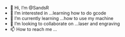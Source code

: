 - 👋 Hi, I’m @SandsR
- 👀 I’m interested in ...learning how to do gcode
- 🌱 I’m currently learning ...how to use my machine
- 💞️ I’m looking to collaborate on ...laser and engraving
- 📫 How to reach me ...

<!---
SandsR/SandsR is a ✨ special ✨ repository because its `README.md` (this file) appears on your GitHub profile.
You can click the Preview link to take a look at your changes.
--->
